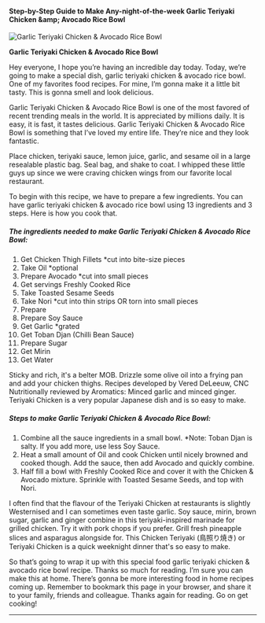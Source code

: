             

#### Step-by-Step Guide to Make Any-night-of-the-week Garlic Teriyaki Chicken &amp;amp; Avocado Rice Bowl

![Garlic Teriyaki Chicken &amp; Avocado Rice Bowl](https://img-global.cpcdn.com/recipes/871625b1bb9e07d1/751x532cq70/garlic-teriyaki-chicken-avocado-rice-bowl-recipe-main-photo.jpg)

**Garlic Teriyaki Chicken &amp; Avocado Rice Bowl**

Hey everyone, I hope you’re having an incredible day today. Today, we’re going to make a special dish, garlic teriyaki chicken & avocado rice bowl. One of my favorites food recipes. For mine, I’m gonna make it a little bit tasty. This is gonna smell and look delicious.

Garlic Teriyaki Chicken & Avocado Rice Bowl is one of the most favored of recent trending meals in the world. It is appreciated by millions daily. It is easy, it is fast, it tastes delicious. Garlic Teriyaki Chicken & Avocado Rice Bowl is something that I’ve loved my entire life. They’re nice and they look fantastic.

Place chicken, teriyaki sauce, lemon juice, garlic, and sesame oil in a large resealable plastic bag. Seal bag, and shake to coat. I whipped these little guys up since we were craving chicken wings from our favorite local restaurant.

To begin with this recipe, we have to prepare a few ingredients. You can have garlic teriyaki chicken & avocado rice bowl using 13 ingredients and 3 steps. Here is how you cook that.

##### The ingredients needed to make Garlic Teriyaki Chicken & Avocado Rice Bowl:

1.  Get Chicken Thigh Fillets \*cut into bite-size pieces
2.  Take Oil \*optional
3.  Prepare Avocado \*cut into small pieces
4.  Get servings Freshly Cooked Rice
5.  Take Toasted Sesame Seeds
6.  Take Nori \*cut into thin strips OR torn into small pieces
7.  Prepare <Sauce>
8.  Prepare Soy Sauce
9.  Get Garlic \*grated
10.  Get Toban Djan (Chilli Bean Sauce)
11.  Prepare Sugar
12.  Get Mirin
13.  Get Water

Sticky and rich, it's a belter MOB. Drizzle some olive oil into a frying pan and add your chicken thighs. Recipes developed by Vered DeLeeuw, CNC Nutritionally reviewed by Aromatics: Minced garlic and minced ginger. Teriyaki Chicken is a very popular Japanese dish and is so easy to make.

##### Steps to make Garlic Teriyaki Chicken & Avocado Rice Bowl:

1.  Combine all the sauce ingredients in a small bowl. \*Note: Toban Djan is salty. If you add more, use less Soy Sauce.
2.  Heat a small amount of Oil and cook Chicken until nicely browned and cooked though. Add the sauce, then add Avocado and quickly combine.
3.  Half fill a bowl with Freshly Cooked Rice and cover it with the Chicken & Avocado mixture. Sprinkle with Toasted Sesame Seeds, and top with Nori.

I often find that the flavour of the Teriyaki Chicken at restaurants is slightly Westernised and I can sometimes even taste garlic. Soy sauce, mirin, brown sugar, garlic and ginger combine in this teriyaki-inspired marinade for grilled chicken. Try it with pork chops if you prefer. Grill fresh pineapple slices and asparagus alongside for. This Chicken Teriyaki (鳥照り焼き) or Teriyaki Chicken is a quick weeknight dinner that's so easy to make.

So that’s going to wrap it up with this special food garlic teriyaki chicken & avocado rice bowl recipe. Thanks so much for reading. I’m sure you can make this at home. There’s gonna be more interesting food in home recipes coming up. Remember to bookmark this page in your browser, and share it to your family, friends and colleague. Thanks again for reading. Go on get cooking!

* * *